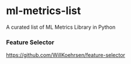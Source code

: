 # ml-metrics-list
A curated list of ML Metrics Library in Python

### Feature Selector
https://github.com/WillKoehrsen/feature-selector
